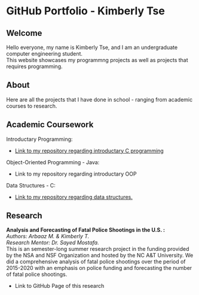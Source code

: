 # GitHub Portfolio - Kimberly Tse
## Welcome
Hello everyone, my name is Kimberly Tse, and I am an undergraduate computer engineering student.<br/>
This website showcases my programmng projects as well as projects that requires programming.

## About
Here are all the projects that I have done in school - ranging from academic courses to research.

## Academic Coursework
Introductary Programming:
- [Link to my repository regarding introductary C programming](https://github.com/kimberlytse/Introductory-C-Programming)

Object-Oriented Programming - Java:
- Link to my repository regarding introductary OOP

Data Structures - C:
- [Link to my repository regarding data structures.](https://github.com/kimberlytse/DataStructures)

## Research
**Analysis and Forecasting of Fatal Police Shootings in the U.S. :**<br/>
*Authors: Arbaaz M. & Kimberly T.*<br/>
*Research Mentor: Dr. Sayed Mostafa.*<br/>
This is an semester-long summer research project in the funding provided by the NSA and NSF Organization and hosted by the NC A&T University. We did a comprehensive analysis of fatal police shootings over the period of 2015-2020 with an emphasis on police funding and forecasting the number of fatal police shootings.
- Link to GitHub Page of this research

